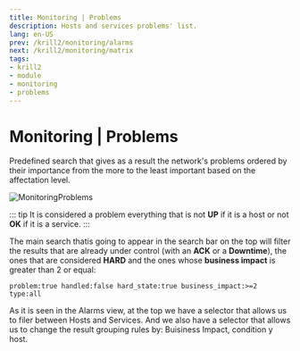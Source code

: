 ```yaml
---
title: Monitoring | Problems
description: Hosts and services problems' list.
lang: en-US
prev: /krill2/monitoring/alarms
next: /krill2/monitoring/matrix
tags:
- krill2
- module
- monitoring
- problems
---
```

# Monitoring | Problems

Predefined search that gives as a result the network's problems ordered by their importance from the more to the least important based on the affectation level.

![MonitoringProblems](/img/krill2/monitoring/0201.png)

::: tip
It is considered a problem everything that is not **UP** if it is a host or not **OK** if it is a service.
:::

The main search thatis going to appear in the search bar on the top will filter the results that are already under control (with an **ACK** or a **Downtime**), the ones that are considered **HARD** and the ones whose **business impact** is greater than 2 or equal:

```
problem:true handled:false hard_state:true business_impact:>=2 type:all
```

As it is seen in the Alarms view, at the top we have a selector that allows us to filer between Hosts and Services. And we also have a selector that allows us to change the result grouping rules by: Buisiness Impact, condition y host.
